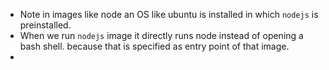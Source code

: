 - Note in images like node an OS like ubuntu is installed in which `nodejs` is preinstalled.
- When we run  `nodejs` image it directly runs node instead of opening a bash shell. because that is specified as entry point of that image. 
- 